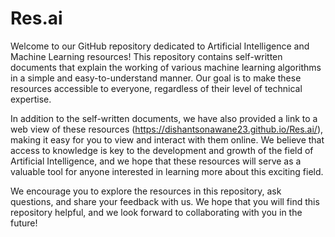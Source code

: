 # Res.ai
Welcome to our GitHub repository dedicated to Artificial Intelligence and Machine Learning resources! This repository contains self-written documents that explain the working of various machine learning algorithms in a simple and easy-to-understand manner. Our goal is to make these resources accessible to everyone, regardless of their level of technical expertise.

In addition to the self-written documents, we have also provided a link to a web view of these resources (https://dishantsonawane23.github.io/Res.ai/), making it easy for you to view and interact with them online. We believe that access to knowledge is key to the development and growth of the field of Artificial Intelligence, and we hope that these resources will serve as a valuable tool for anyone interested in learning more about this exciting field.

We encourage you to explore the resources in this repository, ask questions, and share your feedback with us. We hope that you will find this repository helpful, and we look forward to collaborating with you in the future!

